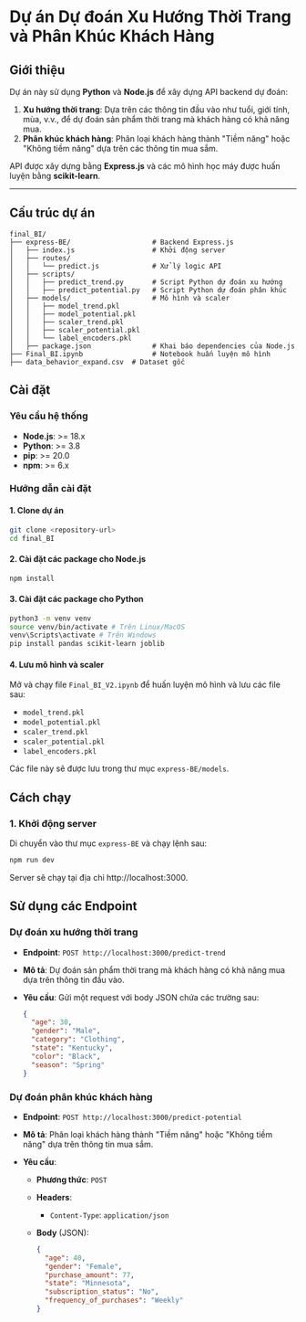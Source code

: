 # **Dự án Dự đoán Xu Hướng Thời Trang và Phân Khúc Khách Hàng**

## **Giới thiệu**

Dự án này sử dụng **Python** và **Node.js** để xây dựng API backend dự đoán:

1. **Xu hướng thời trang**: Dựa trên các thông tin đầu vào như tuổi, giới tính, mùa, v.v., để dự đoán sản phẩm thời trang mà khách hàng có khả năng mua.
2. **Phân khúc khách hàng**: Phân loại khách hàng thành "Tiềm năng" hoặc "Không tiềm năng" dựa trên các thông tin mua sắm.

API được xây dựng bằng **Express.js** và các mô hình học máy được huấn luyện bằng **scikit-learn**.

---

## **Cấu trúc dự án**

```plaintext
final_BI/
├── express-BE/                    # Backend Express.js
│   ├── index.js                   # Khởi động server
│   ├── routes/
│   │   └── predict.js             # Xử lý logic API
│   ├── scripts/
│   │   ├── predict_trend.py       # Script Python dự đoán xu hướng
│   │   ├── predict_potential.py   # Script Python dự đoán phân khúc
│   ├── models/                    # Mô hình và scaler
│   │   ├── model_trend.pkl
│   │   ├── model_potential.pkl
│   │   ├── scaler_trend.pkl
│   │   ├── scaler_potential.pkl
│   │   └── label_encoders.pkl
│   ├── package.json               # Khai báo dependencies của Node.js
├── Final_BI.ipynb                 # Notebook huấn luyện mô hình
├── data_behavior_expand.csv  # Dataset gốc

```

## **Cài đặt**

### **Yêu cầu hệ thống**

- **Node.js**: >= 18.x
- **Python**: >= 3.8
- **pip**: >= 20.0
- **npm**: >= 6.x

### **Hướng dẫn cài đặt**

#### 1. Clone dự án

```bash
git clone <repository-url>
cd final_BI
```

#### 2. Cài đặt các package cho Node.js

```bash
npm install
```

#### 3. Cài đặt các package cho Python

```bash
python3 -m venv venv
source venv/bin/activate # Trên Linux/MacOS
venv\Scripts\activate # Trên Windows
pip install pandas scikit-learn joblib
```

#### 4. Lưu mô hình và scaler

Mở và chạy file `Final_BI_V2.ipynb` để huấn luyện mô hình và lưu các file sau:

- `model_trend.pkl`
- `model_potential.pkl`
- `scaler_trend.pkl`
- `scaler_potential.pkl`
- `label_encoders.pkl`

Các file này sẽ được lưu trong thư mục `express-BE/models`.

## **Cách chạy**

### **1. Khởi động server**

Di chuyển vào thư mục `express-BE` và chạy lệnh sau:

```bash
npm run dev
```

Server sẽ chạy tại địa chỉ http://localhost:3000.

## **Sử dụng các Endpoint**

### **Dự đoán xu hướng thời trang**

- **Endpoint**: `POST http://localhost:3000/predict-trend`
- **Mô tả**: Dự đoán sản phẩm thời trang mà khách hàng có khả năng mua dựa trên thông tin đầu vào.
- **Yêu cầu**:
  Gửi một request với body JSON chứa các trường sau:

  ```json
  {
    "age": 30,
    "gender": "Male",
    "category": "Clothing",
    "state": "Kentucky",
    "color": "Black",
    "season": "Spring"
  }
  ```

### **Dự đoán phân khúc khách hàng**

- **Endpoint**: `POST http://localhost:3000/predict-potential`
- **Mô tả**: Phân loại khách hàng thành "Tiềm năng" hoặc "Không tiềm năng" dựa trên thông tin mua sắm.
- **Yêu cầu**:

  - **Phương thức**: `POST`
  - **Headers**:
    - `Content-Type`: `application/json`
  - **Body** (JSON):

    ```json
    {
      "age": 40,
      "gender": "Female",
      "purchase_amount": 77,
      "state": "Minnesota",
      "subscription_status": "No",
      "frequency_of_purchases": "Weekly"
    }
    ```
